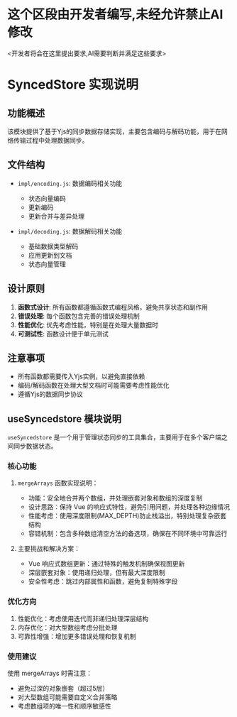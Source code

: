 # 这个区段由开发者编写,未经允许禁止AI修改
<开发者将会在这里提出要求,AI需要判断并满足这些要求>

# SyncedStore 实现说明

## 功能概述

该模块提供了基于Yjs的同步数据存储实现，主要包含编码与解码功能，用于在网络传输过程中处理数据同步。

## 文件结构

- `impl/encoding.js`: 数据编码相关功能
  - 状态向量编码
  - 更新编码
  - 更新合并与差异处理

- `impl/decoding.js`: 数据解码相关功能
  - 基础数据类型解码
  - 应用更新到文档
  - 状态向量管理

## 设计原则

1. **函数式设计**: 所有函数都遵循函数式编程风格，避免共享状态和副作用
2. **错误处理**: 每个函数包含完善的错误处理机制
3. **性能优化**: 优先考虑性能，特别是在处理大量数据时
4. **可测试性**: 函数设计便于单元测试

## 注意事项

- 所有函数都需要传入Yjs实例，以避免直接依赖
- 编码/解码函数在处理大型文档时可能需要考虑性能优化
- 遵循Yjs的数据同步协议

## useSyncedstore 模块说明

`useSyncedstore` 是一个用于管理状态同步的工具集合，主要用于在多个客户端之间同步数据状态。

### 核心功能

1. `mergeArrays` 函数实现说明：
   - 功能：安全地合并两个数组，并处理嵌套对象和数组的深度复制
   - 设计思路：保持 Vue 的响应式特性，避免引用问题，并处理各种边缘情况
   - 性能考虑：使用深度限制(MAX_DEPTH)防止栈溢出，特别处理复杂嵌套结构
   - 容错机制：包含多种数组清空方法的备选项，确保在不同环境中可靠运行

2. 主要挑战和解决方案：
   - Vue 响应式数组更新：通过特殊的触发机制确保视图更新
   - 深层嵌套对象：使用递归处理，但有最大深度限制
   - 安全性考虑：跳过内部属性和函数，避免复制特殊字段

### 优化方向

1. 性能优化：考虑使用迭代而非递归处理深层结构
2. 内存优化：对大型数组考虑分批处理
3. 可靠性增强：增加更多错误处理和恢复机制

### 使用建议

使用 mergeArrays 时需注意：
- 避免过深的对象嵌套（超过5层）
- 对大型数组可能需要自定义合并策略
- 考虑数组项的唯一性和顺序敏感性 